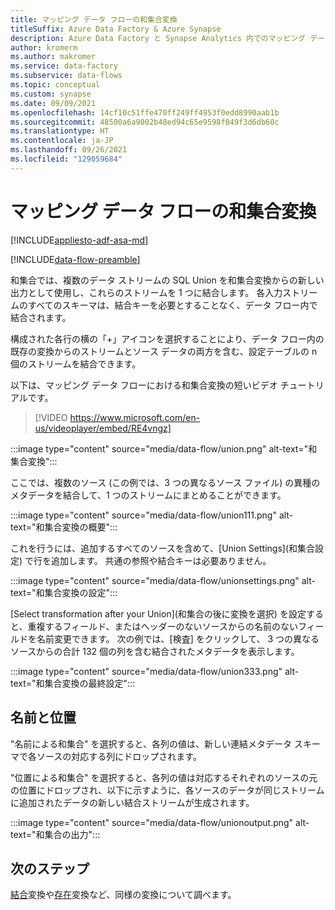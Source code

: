 ```yaml
---
title: マッピング データ フローの和集合変換
titleSuffix: Azure Data Factory & Azure Synapse
description: Azure Data Factory と Synapse Analytics 内でのマッピング データ フローの新しい分岐変換について説明します
author: kromerm
ms.author: makromer
ms.service: data-factory
ms.subservice: data-flows
ms.topic: conceptual
ms.custom: synapse
ms.date: 09/09/2021
ms.openlocfilehash: 14cf10c51ffe470ff249ff4953f0edd8990aab1b
ms.sourcegitcommit: 48500a6a9002b48ed94c65e9598f049f3d6db60c
ms.translationtype: HT
ms.contentlocale: ja-JP
ms.lasthandoff: 09/26/2021
ms.locfileid: "129059684"
---
```

# <a name="union-transformation-in-mapping-data-flow"></a>マッピング データ フローの和集合変換

[!INCLUDE[appliesto-adf-asa-md](includes/appliesto-adf-asa-md.md)]

[!INCLUDE[data-flow-preamble](includes/data-flow-preamble.md)]

和集合では、複数のデータ ストリームの SQL Union を和集合変換からの新しい出力として使用し、これらのストリームを 1 つに結合します。 各入力ストリームのすべてのスキーマは、結合キーを必要とすることなく、データ フロー内で結合されます。

構成された各行の横の「+」アイコンを選択することにより、データ フロー内の既存の変換からのストリームとソース データの両方を含む、設定テーブルの n 個のストリームを結合できます。

以下は、マッピング データ フローにおける和集合変換の短いビデオ チュートリアルです。

> [!VIDEO https://www.microsoft.com/en-us/videoplayer/embed/RE4vngz]

:::image type="content" source="media/data-flow/union.png" alt-text="和集合変換":::

ここでは、複数のソース (この例では、3 つの異なるソース ファイル) の異種のメタデータを結合して、1 つのストリームにまとめることができます。

:::image type="content" source="media/data-flow/union111.png" alt-text="和集合変換の概要":::

これを行うには、追加するすべてのソースを含めて、[Union Settings]\(和集合設定\) で行を追加します。 共通の参照や結合キーは必要ありません。

:::image type="content" source="media/data-flow/unionsettings.png" alt-text="和集合変換の設定":::

[Select transformation after your Union]\(和集合の後に変換を選択\) を設定すると、重複するフィールド、またはヘッダーのないソースからの名前のないフィールドを名前変更できます。 次の例では、[検査] をクリックして、 3 つの異なるソースからの合計 132 個の列を含む結合されたメタデータを表示します。

:::image type="content" source="media/data-flow/union333.png" alt-text="和集合変換の最終設定":::

## <a name="name-and-position"></a>名前と位置

"名前による和集合" を選択すると、各列の値は、新しい連結メタデータ スキーマで各ソースの対応する列にドロップされます。

"位置による和集合" を選択すると、各列の値は対応するそれぞれのソースの元の位置にドロップされ、以下に示すように、各ソースのデータが同じストリームに追加されたデータの新しい結合ストリームが生成されます。

:::image type="content" source="media/data-flow/unionoutput.png" alt-text="和集合の出力":::

## <a name="next-steps"></a>次のステップ

[結合](data-flow-join.md)変換や[存在](data-flow-exists.md)変換など、同様の変換について調べます。
